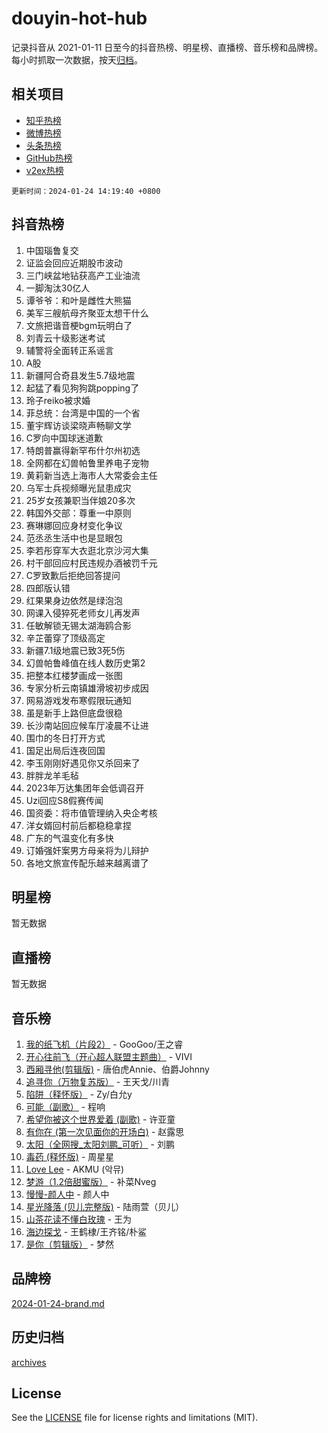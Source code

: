 # douyin-hot-hub

记录抖音从 2021-01-11 日至今的抖音热榜、明星榜、直播榜、音乐榜和品牌榜。每小时抓取一次数据，按天[归档](archives)。

## 相关项目

- [知乎热榜](https://github.com/lonnyzhang423/zhihu-hot-hub)
- [微博热榜](https://github.com/lonnyzhang423/weibo-hot-hub)
- [头条热榜](https://github.com/lonnyzhang423/toutiao-hot-hub)
- [GitHub热榜](https://github.com/lonnyzhang423/github-hot-hub)
- [v2ex热榜](https://github.com/lonnyzhang423/v2ex-hot-hub)


`更新时间：2024-01-24 14:19:40 +0800`

## 抖音热榜

1. 中国瑙鲁复交
1. 证监会回应近期股市波动
1. 三门峡盆地钻获高产工业油流
1. 一脚淘汰30亿人
1. 谭爷爷：和叶是雌性大熊猫
1. 美军三艘航母齐聚亚太想干什么
1. 文旅把谐音梗bgm玩明白了
1. 刘青云十级影迷考试
1. 辅警将全面转正系谣言
1. A股
1. 新疆阿合奇县发生5.7级地震
1. 起猛了看见狗狗跳popping了
1. 玲子reiko被求婚
1. 菲总统：台湾是中国的一个省
1. 董宇辉访谈梁晓声畅聊文学
1. C罗向中国球迷道歉
1. 特朗普赢得新罕布什尔州初选
1. 全网都在幻兽帕鲁里养电子宠物
1. 黄莉新当选上海市人大常委会主任
1. 乌军士兵视频曝光鼠患成灾
1. 25岁女孩兼职当伴娘20多次
1. 韩国外交部：尊重一中原则
1. 赛琳娜回应身材变化争议
1. 范丞丞生活中也是显眼包
1. 李若彤穿军大衣逛北京沙河大集
1. 村干部回应村民违规办酒被罚千元
1. C罗致歉后拒绝回答提问
1. 四郎版认错
1. 红果果身边依然是绿泡泡
1. 网课入侵猝死老师女儿再发声
1. 任敏解锁无锡太湖海鸥合影
1. 辛芷蕾穿了顶级高定
1. 新疆7.1级地震已致3死5伤
1. 幻兽帕鲁峰值在线人数历史第2
1. 把整本红楼梦画成一张图
1. 专家分析云南镇雄滑坡初步成因
1. 网易游戏发布寒假限玩通知
1. 虽是新手上路但底盘很稳
1. 长沙南站回应候车厅凌晨不让进
1. 围巾的冬日打开方式
1. 国足出局后连夜回国
1. 李玉刚刚好遇见你又杀回来了
1. 胖胖龙羊毛毡
1. 2023年万达集团年会低调召开
1. Uzi回应S8假赛传闻
1. 国资委：将市值管理纳入央企考核
1. 洋女婿回村前后都稳稳拿捏
1. 广东的气温变化有多快
1. 订婚强奸案男方母亲将为儿辩护
1. 各地文旅宣传配乐越来越离谱了

## 明星榜

暂无数据

## 直播榜

暂无数据

## 音乐榜

1. [我的纸飞机（片段2）](https://sf86-cdn-tos.douyinstatic.com/obj/tos-cn-ve-2774/oM2ZrKcg2CD5AeRB2gkeXOFB1IxAGJdZPazYHf) - GooGoo/王之睿
1. [开心往前飞（开心超人联盟主题曲）](https://sf3-cdn-tos.douyinstatic.com/obj/tos-cn-ve-2774/9d8fb7c82cf1421fb93a9fe925275e0a) - VIVI
1. [西厢寻他(剪辑版)](https://sf86-cdn-tos.douyinstatic.com/obj/tos-cn-ve-2774/oUsAVfAQKlRNxEv5qxvIB8o5qmIWUcXbzJKJhw) - 唐伯虎Annie、伯爵Johnny
1. [追寻你（万物复苏版）](https://sf3-cdn-tos.douyinstatic.com/obj/tos-cn-ve-2774/oYeAZJsbjIDit9APmBg8u6uDUQnHmoCf3gbo74) - 王天戈/川青
1. [陷阱（释怀版）](https://sf6-cdn-tos.douyinstatic.com/obj/tos-cn-ve-2774/oE8C21LeZrzKLDFfQYgMzx4GAIHageG5IzayY7) - Zy/白允y
1. [可能（副歌）](https://sf3-cdn-tos.douyinstatic.com/obj/tos-cn-ve-2774/cde1731888894259b333569393c2fb51) - 程响
1. [希望你被这个世界爱着 (副歌)](https://sf86-cdn-tos.douyinstatic.com/obj/tos-cn-ve-2774/oUHCmWQfZlE3QQBKBeD8rCFLpJzPgCpImhsxMt) - 许亚童
1. [有你在 (第一次见面你的开场白)](https://sf86-cdn-tos.douyinstatic.com/obj/tos-cn-ve-2774/oAthrQ3ClJBfI57uBoFEgNDYtNCZ0TSYQQfxQ0) - 赵露思
1. [太阳（全网搜_太阳刘鹏_可听）](https://sf3-cdn-tos.douyinstatic.com/obj/tos-cn-ve-2774/ogWbyIQnlBFImVbeDocRdCIYtBHlbJXgfZMvgz) - 刘鹏
1. [毒药 (释怀版)](https://sf3-cdn-tos.douyinstatic.com/obj/tos-cn-ve-2774/oYILMEAzspdZBIzy4frJNB8ZHPHWAhiwowd4Ad) - 周星星
1. [Love Lee](https://sf3-cdn-tos.douyinstatic.com/obj/tos-cn-ve-2774/o05GbkJGbCBTdDnMtB0fwOYgkeZp23vrWQDQBS) - AKMU (악뮤)
1. [梦游（1.2倍甜蜜版）](https://sf86-cdn-tos.douyinstatic.com/obj/tos-cn-ve-2774/o4gyAUm8hwufoEABmwVIiQtHsFuGzAEEWtNMzo) - 补菜Nveg
1. [慢慢-颜人中](https://sf86-cdn-tos.douyinstatic.com/obj/tos-cn-ve-2774/ocjHNfBXdBxQNC8ZGAeoLMFTUgtBg8bkExunDC) - 颜人中
1. [星光降落 (贝儿完整版)](https://sf3-cdn-tos.douyinstatic.com/obj/tos-cn-ve-2774/okwB9hAwyAtsFFkFBzAX1hOOfQuIoMNs0W2Mwr) - 陆雨萱（贝儿）
1. [山茶花读不懂白玫瑰](https://sf3-cdn-tos.douyinstatic.com/obj/tos-cn-ve-2774/osfn8B7DktrRHEPJgPCfDbw7QDQEkwC16BxZg9) - 王为
1. [海边探戈](https://sf3-cdn-tos.douyinstatic.com/obj/tos-cn-ve-2774/os9gE0VQCGqt6VQkZDyBBYvfSDY0QFe3vVmubn) - 王鹤棣/王齐铭/朴鲨
1. [是你（剪辑版）](https://sf86-cdn-tos.douyinstatic.com/obj/tos-cn-ve-2774/46019dae783c4c969944217fe1cfafc4) - 梦然

## 品牌榜

[2024-01-24-brand.md](archives/2024-01-24-brand.md)

## 历史归档

[archives](archives)

## License

See the [LICENSE](LICENSE) file for license rights and limitations (MIT).
